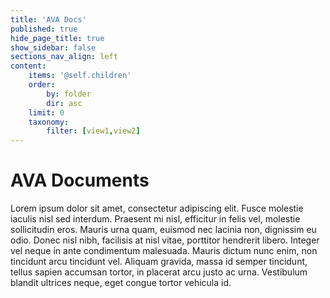 ```yaml
---
title: 'AVA Docs'
published: true
hide_page_title: true
show_sidebar: false
sections_nav_align: left
content:
    items: '@self.children'
    order:
        by: folder
        dir: asc
    limit: 0    
    taxonomy:
        filter: [view1,view2]
---
```


# AVA Documents

Lorem ipsum dolor sit amet, consectetur adipiscing elit. Fusce molestie iaculis nisl sed interdum. Praesent mi nisl, efficitur in felis vel, molestie sollicitudin eros. Mauris urna quam, euismod nec lacinia non, dignissim eu odio. Donec nisl nibh, facilisis at nisl vitae, porttitor hendrerit libero. Integer vel neque in ante condimentum malesuada. Mauris dictum nunc enim, non tincidunt arcu tincidunt vel. Aliquam gravida, massa id semper tincidunt, tellus sapien accumsan tortor, in placerat arcu justo ac urna. Vestibulum blandit ultrices neque, eget congue tortor vehicula id.